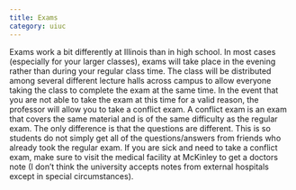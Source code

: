 ```yaml
---
title: Exams
category: uiuc
---
```


Exams work a bit differently at Illinois than in high school. 
In most cases (especially for your larger classes), exams will 
take place in the evening rather than during your regular class 
time. The class will be distributed among several different lecture 
halls across campus to allow everyone taking the class to complete 
the exam at the same time. In the event that you are not able to 
take the exam at this time for a valid reason, the professor will 
allow you to take a conflict exam. A conflict exam is an exam that 
covers the same material and is of the same difficulty as the regular
exam. The only difference is that the questions are different. This 
is so students do not simply get all of the questions/answers from 
friends who already took the regular exam. If you are sick and need 
to take a conflict exam, make sure to visit the medical facility at 
McKinley to get a doctors note (I don’t think the university accepts 
notes from external hospitals except in special circumstances).
